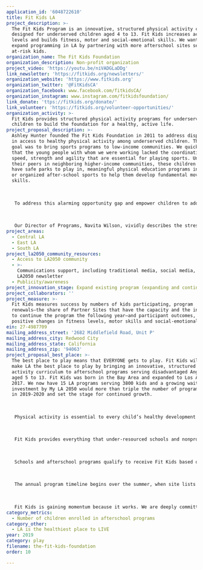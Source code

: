 ```yaml
---
application_id: '6048722610'
title: Fit Kids LA
project_description: >-
  The Fit Kids Program is an innovative, structured physical activity curriculum
  designed for underserved children aged 4 to 13. Fit Kids increases activity
  levels and builds fitness, motor and social-emotional skills. We want to
  expand programming in LA by partnering with more afterschool sites serving
  at-risk kids.
organization_name: The Fit Kids Foundation
organization_description: Non-profit organization
project_video: 'https://youtu.be/niVADGLaDDg'
link_newsletter: 'https://fitkids.org/newsletters/'
organization_website: 'https://www.fitkids.org'
organization_twitter: '@FitKidsCA'
organization_facebook: www.facebook.com/fitkidsCA/
organization_instagram: www.instagram.com/fitkidsfoundation/
link_donate: 'ttps://fitkids.org/donate/'
link_volunteer: 'https://fitkids.org/volunteer-opportunities/'
organization_activity: >-
  Fit Kids provides structured physical activity programs for underserved
  children to build the foundation for a healthy, active life.
project_proposal_description: >-
  Ashley Hunter founded The Fit Kids Foundation in 2011 to address disparities
  in access to healthy physical activity among underserved children. The initial
  goal was to bring sports programs to low-income communities. We quickly found
  that the young people with whom we were working lacked the coordination,
  speed, strength and agility that are essential for playing sports. Unlike
  their peers in neighboring higher-income communities, these children did not
  have safe parks to play in, meaningful physical education programs in school
  or organized after-school sports to help them develop fundamental movement
  skills.
   
   
   
   To address this alarming opportunity gap and empower children to adopt a physically active lifestyle, Fit Kids began offering free after-school fitness programs in underserved communities. Over the last seven years, we have continuously improved upon a year-long physical activity program that we make available, at no cost, to schools and community organizations serving low-income households. 
   
   
   
   Our Director of Programs, Navita Wilson, vividly describes the stresses felt by families caught between steadily rising housing costs and low-wage jobs: “Students are having to move in with cousins or other families. They’re being doubled and tripled and maybe even quadrupled up in a home, sometimes with people they don’t even know. Although they’re not the ones trying to find the higher-paying job or secure the housing, it affects them because they’re trying to figure out, ‘Where am I going to sleep? What am I going to eat?’ They bring all these stresses to school, and Fit Kids supports them through their struggles and challenges just by taking them out of that world and allowing them to be kids, have fun and learn healthier ways of living.”
project_areas:
  - Central LA
  - East LA
  - South LA
project_la2050_community_resources:
  - Access to LA2050 community
  - >-
    Communications support, including traditional media, social media, and
    LA2050 newsletter
  - Publicity/awareness
project_innovation_stage: Expand existing program (expanding and continuing ongoing successful projects)
project_collaborators: ''
project_measure: >-
  Fit Kids measures success by numbers of kids participating, program
  renewals—the share of Partner Sites that have the capacity and the intention
  to continue the program the following year—and participant outcomes, including
  positive changes in fitness levels, motor skills and social-emotional skills.
ein: 27-4987709
mailing_address_street: '2682 Middlefield Road, Unit P'
mailing_address_city: Redwood City
mailing_address_state: California
mailing_address_zip: '94063'
project_proposal_best_place: >-
  The best place to play means that EVERYONE gets to play. Fit Kids will help
  make LA the best place to play by bringing an innovative, structured physical
  activity curriculum to afterschool programs serving disadvantaged Angelenos
  aged 5 to 13. Fit Kids was born in the Bay Area and expanded to Los Angeles in
  2017. We now have 15 LA programs serving 3800 kids and a growing wait list. An
  investment by My LA 2050 would more than triple the number of programs, to 47,
  in 2019-2020 and set the stage for continued growth.
   
   
   
   Physical activity is essential to every child’s healthy development but, for lack of access and opportunity, children in lower-income communities are more likely to be physically inactive, overweight or obese, which can lead to a lifetime of health problems. For these children, we must provide equitable access to structured programs that motivate them to stay active by making fitness fun. More fun—and more resources—will drive higher participation in afterschool services. The earlier and more consistently we can offer them these opportunities, the better. 
   
   
   
   Fit Kids provides everything that under-resourced schools and nonprofit organizations need to implement a professionally-designed fitness program with their existing staff. This includes all required equipment, the latest curriculum in digital and hard copy, in-person training, as well as support from Fit Kids’ Director of Programs. The curriculum includes a total of fifty classes, broken into five units: Team Building, Communication, Locomotor Skills, Chasing/Fleeing and Hand/Eye Coordination. Over the course of the year, there are five fitness areas that are repeated and get progressively more difficult: Push/Pull Muscles, Core, Agility, Balance and Power. All activities build fitness and motor skills and encourage communication, teamwork and other social-emotional skill building. 
   
   
   
   Schools and afterschool programs qualify to receive Fit Kids based on the percentage of their students who are eligible for free and reduced-price school meals. The minimum is 50% eligible but the average Fit Kids Partner Site is closer to 90%. This school year, more than 10,000 children are thriving in Fit Kids classes every week, in the Bay Area, Las Vegas and Los Angeles. 
   
   
   
   The annual program timeline begins over the summer, when site lists and curriculum updates are finalized and equipment is ordered. Site coordinators are trained in August and classes begin with the school year in August/September. The Director of Programs conducts in-person site visits in November and February. Partner Sites report on participation and progress every month and Fit Kids supports them as needed throughout the year. 
   
   
   
   Fit Kids is gaining momentum because it works. We are deeply committed to making healthy physical activity more accessible and more fun—in other words, habit-forming!
category_metrics:
  - Number of children enrolled in afterschool programs
category_other:
  - LA is the healthiest place to LIVE
year: 2019
category: play
filename: the-fit-kids-foundation
order: 10

---
```

